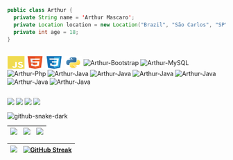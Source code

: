 ```java
public class Arthur {
  private String name = 'Arthur Mascaro';
  private Location location = new Location("Brazil", "São Carlos", "SP");
  private int age = 18;
}
```


<div style="display: inline_block"><br>
  <img align="center" alt="Arthur-JS" height="30" width="40" src="https://raw.githubusercontent.com/devicons/devicon/master/icons/javascript/javascript-plain.svg">
  <img align="center" alt="Arthur-HTML" height="30" width="40" src="https://raw.githubusercontent.com/devicons/devicon/master/icons/html5/html5-original.svg">
  <img align="center" alt="Arthur-CSS" height="30" width="40" src="https://raw.githubusercontent.com/devicons/devicon/master/icons/css3/css3-original.svg">
  <img align="center" alt="Arthur-Python" height="30" width="40" src="https://raw.githubusercontent.com/devicons/devicon/master/icons/python/python-original.svg">
  <img align="center" alt="Arthur-Bootstrap" height="30" width="40" src="https://cdn.jsdelivr.net/gh/devicons/devicon/icons/bootstrap/bootstrap-original.svg" />
  <img align="center" alt="Arthur-MySQL" height="30" width="40" src="https://cdn.jsdelivr.net/gh/devicons/devicon/icons/mysql/mysql-original.svg" />
  <img align="center" alt="Arthur-Php" height="30" width="40" src="https://cdn.jsdelivr.net/gh/devicons/devicon/icons/php/php-original.svg" />
  <img align="center" alt="Arthur-Java" height="30" width="40" src="https://cdn.jsdelivr.net/gh/devicons/devicon/icons/java/java-original.svg" />
  <img align="center" alt="Arthur-Java" height="30" width="40" src="https://cdn.jsdelivr.net/gh/devicons/devicon/icons/csharp/csharp-line.svg" />
  <img align="center" alt="Arthur-Java" height="30" width="40" src="https://cdn.jsdelivr.net/gh/devicons/devicon/icons/angular/angular-original-wordmark.svg" />
  <img align="center" alt="Arthur-Java" height="30" width="40" src="https://cdn.jsdelivr.net/gh/devicons/devicon/icons/oracle/oracle-original.svg" />
  <img align="center" alt="Arthur-Java" height="30" width="40" src="https://cdn.jsdelivr.net/gh/devicons/devicon/icons/spring/spring-original-wordmark.svg" />
  <img align="center" alt="Arthur-Java" height="30" width="40" src="https://cdn.jsdelivr.net/gh/devicons/devicon/icons/typescript/typescript-original.svg" />
</div>
  
  ##
  
<div>

  <a href="https://www.instagram.com/arthur.mascaro/" target="_blank"><img src="https://img.shields.io/badge/-Instagram-%23E4405F?style=for-the-badge&logo=instagram&logoColor=white" target="_blank"></a>
  <a href = "mailto:arthumascaro69@gmail.com"><img src="https://img.shields.io/badge/Gmail-D14836?style=for-the-badge&logo=gmail&logoColor=white" target="_blank"></a>
  <a href="https://www.linkedin.com/in/arthur-mascaro-a9451b184/" target="_blank"><img src="https://img.shields.io/badge/-LinkedIn-%230077B5?style=for-the-badge&logo=linkedin&logoColor=white" target="_blank"></a> 
  <a href="https://t.me/Arthur_Mascaro"><img src="https://img.shields.io/badge/Telegram-2CA5E0?style=for-the-badge&logo=telegram&logoColor=white" target="_blank"></a>
  
  ![github-snake-dark](https://github.com/ArthurMascaro/ArthurMascaro/assets/91162689/b73bf8fe-9c02-4f02-8e28-c1e8c54b5ad1)

  | ![](http://github-profile-summary-cards.vercel.app/api/cards/stats?username=arthurmascaro&theme=radical) | ![](http://github-profile-summary-cards.vercel.app/api/cards/repos-per-language?username=arthurmascaro&hide=Html&theme=radical) | ![](http://github-profile-summary-cards.vercel.app/api/cards/most-commit-language?username=arthurmascaro&theme=radical) |
| :-: | :-: | :-: |

| ![](http://github-profile-summary-cards.vercel.app/api/cards/profile-details?username=arthurmascaro&theme=radical) | [![GitHub Streak](https://streak-stats.demolab.com?user=arthurmascaro&theme=radical&date_format=j%2Fn%5B%2FY%5D&type=png)](https://git.io/streak-stats) |
| :-: | :-: |
  
</div>
  
